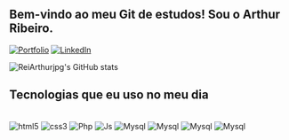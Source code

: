 ## Bem-vindo ao meu Git de estudos! Sou o Arthur Ribeiro.

[![Portfolio](https://img.shields.io/badge/Portfólio-5091CD?style=for-the-badge&logo==white=https://portfolio.com/)](https://github.com/reiarthurpng)
[![LinkedIn](https://img.shields.io/badge/LinkedIn-0077B5?style=for-the-badge&logo=linkedin&logoColor=white=https://portfolio.com/)](https://www.linkedin.com/in/arthur-ribeiro-16196937a)

![ReiArthurjpg's GitHub stats](https://github-readme-stats.vercel.app/api?username=ReiArthurjpg&show_icons=true&theme=cobalt)

## Tecnologias que eu uso no meu dia

<div styçe="display: inline_block"><br/>
    <img align="center" alt="html5" src="https://img.shields.io/badge/HTML5-E34F26?style=for-the-badge&logo=html5&logoColor=white" />
    <img align="center" alt="css3" src="https://img.shields.io/badge/CSS3-1572B6?style=for-the-badge&logo=css3&logoColor=white" />
    <img align="center" alt="Php" src="https://img.shields.io/badge/PHP-777BB4?style=for-the-badge&logo=php&logoColor=white" />
    <img align="center" alt="Js" src="https://img.shields.io/badge/JavaScript-F7DF1E?style=for-the-badge&logo=javascript&logoColor=black" />
    <img align="center" alt="Mysql" src="https://img.shields.io/badge/MySQL-005C84?style=for-the-badge&logo=mysql&logoColor=white" />
    <img align="center" alt="Mysql" src="https://img.shields.io/badge/.NET-5C2D91?style=for-the-badge&logo=.net&logoColor=white" />
    <img align="center" alt="Mysql" src="https://img.shields.io/badge/MongoDB-4EA94B?style=for-the-badge&logo=mongodb&logoColor=white" />
    <img align="center" alt="Mysql" src="https://img.shields.io/badge/C%23-239120?style=for-the-badge&logo=c-sharp&logoColor=white" />
</div>
